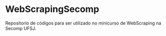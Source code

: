 # WebScrapingSecomp
Repositorio de códigos para ser utilizado no minicurso de WebScraping na Secomp UFSJ.
